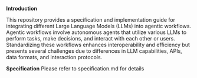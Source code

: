 **Introduction**

This repository provides a specification and implementation guide for integrating different Large Language Models (LLMs) into agentic workflows. 
Agentic workflows involve autonomous agents that utilize various LLMs to perform tasks, make decisions, and interact with each other or users. 
Standardizing these workflows enhances interoperability and efficiency but presents several challenges due to differences in LLM capabilities, APIs, data formats, and interaction protocols.

**Specification**
Please refer to specification.md for details





